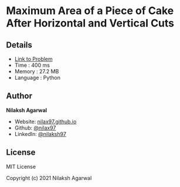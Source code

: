 # Maximum Area of a Piece of Cake After Horizontal and Vertical Cuts


## Details

* [Link to Problem](https://leetcode.com/problems/maximum-area-of-a-piece-of-cake-after-horizontal-and-vertical-cuts/)
* Time : 400 ms
* Memory : 27.2 MB
* Language : Python

## Author

**Nilaksh Agarwal**

* Website: [nilax97.github.io](https://nilax97.github.io/)
* Github: [@nilax97](https://github.com/nilax97)
* LinkedIn: [@nilaksh97](https://linkedin.com/in/nilaksh97)

## License

MIT License

Copyright (c) 2021 Nilaksh Agarwal
